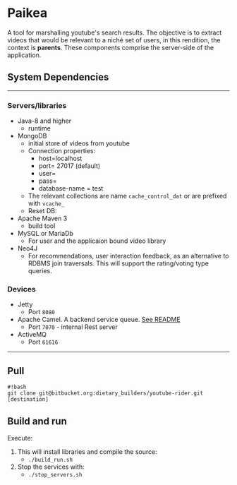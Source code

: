 # Paikea 

A tool for marshalling youtube's search results. The objective is to extract videos that would be relevant to a niché set of users, in this rendition, the context is **parents**. These components comprise the server-side of the application.


## System Dependencies
_____

### Servers/libraries

 + Java-8 and higher
 	- runtime
 + MongoDB
 	- initial store of videos from youtube
 	- Connection properties:
 		- host=localhost
 		- port= 27017 (default)
 		- user=
 		- pass=
 		- database-name = test
 	- The relevant collections are name `cache_control_dat` or are prefixed with `vcache_`
 	- Reset DB:
 + Apache Maven 3
	- build tool
 + MySQL or MariaDb
 	- For user and the applicaion bound video library
 + Neo4J
 	- For recommendations, user interaction feedback, as an alternative to RDBMS join traversals. This will support the rating/voting type queries.


### Devices

- Jetty
	- Port `8080`
- Apache Camel. A backend service queue. [See README](VidLib_Youtube_pipes/README.md)
	- Port `7070` - internal Rest server
- ActiveMQ
	- Port `61616`
______


## Pull
```
#!bash
git clone git@bitbucket.org:dietary_builders/youtube-rider.git [destination]
```

## Build and run
Execute:

 1. This will install libraries and compile the source:
 	- `./build_run.sh`
 2. Stop the services with:
	- `./stop_servers.sh`